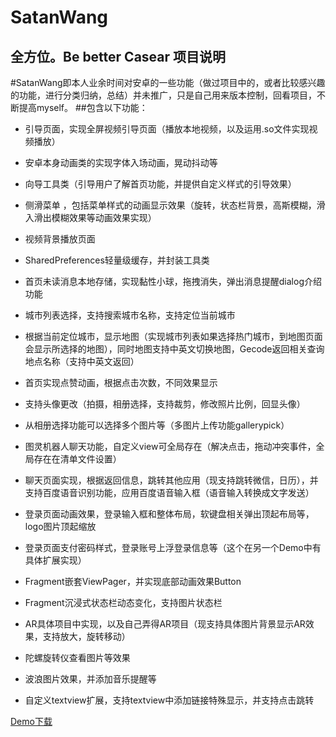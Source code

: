# SatanWang
全方位。Be  better Casear
项目说明
-------
#SatanWang即本人业余时间对安卓的一些功能（做过项目中的，或者比较感兴趣的功能，进行分类归纳，总结）并未推广，只是自己用来版本控制，回看项目，不断提高myself。
##包含以下功能：

 
  * 引导页面，实现全屏视频引导页面（播放本地视频，以及运用.so文件实现视频播放）

  * 安卓本身动画类的实现字体入场动画，晃动抖动等

  * 向导工具类（引导用户了解首页功能，并提供自定义样式的引导效果）
 
  * 侧滑菜单 ，包括菜单样式的动画显示效果（旋转，状态栏背景，高斯模糊，滑入滑出模糊效果等动画效果实现）
  
  * 视频背景播放页面
  
  * SharedPreferences轻量级缓存，并封装工具类
  
  * 首页未读消息本地存储，实现黏性小球，拖拽消失，弹出消息提醒dialog介绍功能
  
  * 城市列表选择，支持搜索城市名称，支持定位当前城市
  
  * 根据当前定位城市，显示地图（实现城市列表如果选择热门城市，到地图页面会显示所选择的地图），同时地图支持中英文切换地图，Gecode返回相关查询地点名称（支持中英文返回）
  
  * 首页实现点赞动画，根据点击次数，不同效果显示
  
  * 支持头像更改（拍摄，相册选择，支持裁剪，修改照片比例，回显头像）
  
  * 从相册选择功能可以选择多个图片等（多图片上传功能gallerypick）
  
  * 图灵机器人聊天功能，自定义view可全局存在（解决点击，拖动冲突事件，全局存在在清单文件设置）
  
  * 聊天页面实现，根据返回信息，跳转其他应用（现支持跳转微信，日历），并支持百度语音识别功能，应用百度语音输入框（语音输入转换成文字发送）
  
  * 登录页面动画效果，登录输入框和整体布局，软键盘相关弹出顶起布局等，logo图片顶起缩放
  
  * 登录页面支付密码样式，登录账号上浮登录信息等（这个在另一个Demo中有具体扩展实现）
  
  * Fragment嵌套ViewPager，并实现底部动画效果Button
  
  * Fragment沉浸式状态栏动态变化，支持图片状态栏
  
  * AR具体项目中实现，以及自己弄得AR项目（现支持具体图片背景显示AR效果，支持放大，旋转移动）
  
  * 陀螺旋转仪查看图片等效果
  
  * 波浪图片效果，并添加音乐提醒等
  
  * 自定义textview扩展，支持textview中添加链接特殊显示，并支持点击跳转
  
  
  
  
  
 [Demo下载](https://www.baidu.com/)

